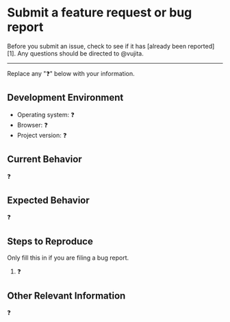 # Submit a feature request or bug report

Before you submit an issue, check to see if it has [already been reported][1].
Any questions should be directed to @vujita.

---

Replace any ":question:" below with your information.

## Development Environment

- Operating system: :question:
- Browser: :question:
- Project version: :question:

## Current Behavior

:question:

## Expected Behavior

:question:

## Steps to Reproduce

Only fill this in if you are filing a bug report.

1. :question:

## Other Relevant Information

:question:
